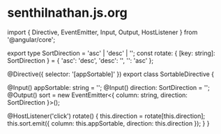 # senthilnathan.js.org

import { Directive, EventEmitter, Input, Output, HostListener } from '@angular/core';

export type SortDirection = 'asc' | 'desc' | '';
const rotate: { [key: string]: SortDirection } = { 'asc': 'desc', 'desc': '', '': 'asc' };

@Directive({
  selector: '[appSortable]'
})
export class SortableDirective {

  @Input() appSortable: string = '';
  @Input() direction: SortDirection = '';
  @Output() sort = new EventEmitter<{ column: string, direction: SortDirection }>();

  @HostListener('click')
  rotate() {
    this.direction = rotate[this.direction];
    this.sort.emit({ column: this.appSortable, direction: this.direction });
  }
}
